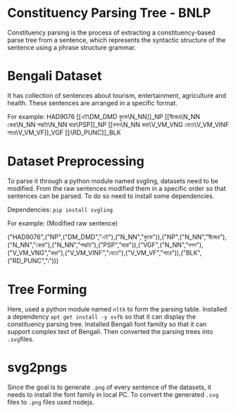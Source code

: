 
# Constituency Parsing Tree - BNLP

Constituency parsing is the process of extracting a constituency-based parse tree from a sentence, which represents the syntactic structure of the sentence using a phrase structure grammar. 

# Bengali Dataset

It has collection of sentences about tourism, entertainment, agriculture and health.
These sentences are arranged in a specific format.

For example: 
HAD9076	[[এই\DM_DMD কুন্ডে\N_NN]]_NP [[বীজের\N_NN কেরা\N_NN পদ্ধতি\N_NN দ্বারা\PSP]]_NP [[বপন\N_NN করা\V_VM_VNG যেতে\V_VM_VINF পারে\V_VM_VF]]_VGF [[৷\RD_PUNC]]_BLK	

# Dataset Preprocessing

To parse it through a python module named svgling, datasets need to be modified. From the raw sentences modified them in a specific order so that sentences can be parsed. To do so need to install some dependencies.

Dependencies: ```pip install svgling```

For example: (Modified raw sentence)

("HAD9076",("NP",("DM_DMD","এই"),("N_NN","কুন্ডে")),("NP",("N_NN","বীজের"),("N_NN","কেরা"),("N_NN","পদ্ধতি"),("PSP","দ্বারা")),("VGF",("N_NN","বপন"),("V_VM_VNG","করা"),("V_VM_VINF","যেতে"),("V_VM_VF","পারে")),("BLK",("RD_PUNC","৷")))

# Tree Forming

Here, used a python module named ```nltk``` to form the parsing table. Installed a dependency ```apt get install -y xvfb``` so that it can display the constituency parsing tree. Installed Bengali font familty so that it can support complex text of Bengali. Then converted the parsing trees into ```.svg```files.

# svg2pngs

Since the goal is to generate ```.png``` of every sentence of the datasets, it needs to install the font family in local PC. To convert the generated ```.svg``` files to ```.png``` files  used nodejs. 